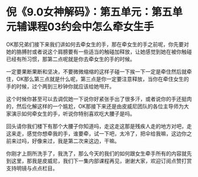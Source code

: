 # 倪《9.0女神解码》：第五单元：第五单元辅课程03约会中怎么牵女生手

OK那兄弟们接下来我们讲如何去牵女生的手，那在牵女生的手之前呢，你先要对她的胳膊肘或者说这个肩膀要有一些适当的触碰加释放，让她感觉到她在被你触碰已经有所习惯，那第二点呢就是你去牵女生的手的时候。

一定要果断果断和坚决，不要微微缩缩的这样子碰一下挨一下一定是牵住然后就牵住，OK那么第三点就是什么呢，第三点是你一定要注意释放，当你在牵住女生的手的时候，过个两到三秒钟你就应该给她甩开。

这个时候你甚至可以去调侃她一下说你好紧张手出了很多汗，或者说你的手还挺肉的，然后化解这样的一个尴尬，OK那接下来还是由皮威尼团队的各位主导师为大家演示如何牵女生的手，听说你特别喜欢吃大腰子是吗。

回头请你我们楼下有那个大腰子你知道吗，走这走这那是残疾人走的地方对吧，走这来走，感觉你想牵我的手，谁要牵，试一下吧，太冷了，把伞给我嘛，这边你之前来过吗，好像来过，我是第二次来这边，干嘛。

你刚才上厕所洗手了，我洗了，那么今天的我们的如何跟女生牵手所有的内容就先到这里，那我是皮威尼，我们下一集内部课程再见，谢谢大家，欢迎订阅点赞打赏支持明镜与点点栏目。

